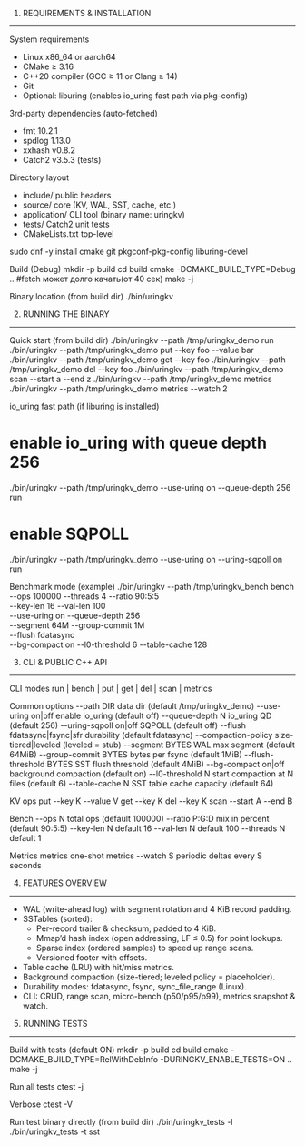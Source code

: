 1) REQUIREMENTS & INSTALLATION
------------------------------

System requirements
- Linux x86_64 or aarch64
- CMake ≥ 3.16
- C++20 compiler (GCC ≥ 11 or Clang ≥ 14)
- Git
- Optional: liburing (enables io_uring fast path via pkg-config)

3rd-party dependencies (auto-fetched)
- fmt 10.2.1
- spdlog 1.13.0
- xxhash v0.8.2
- Catch2 v3.5.3 (tests)

Directory layout
- include/        public headers
- source/         core (KV, WAL, SST, cache, etc.)
- application/    CLI tool (binary name: uringkv)
- tests/          Catch2 unit tests
- CMakeLists.txt  top-level

sudo dnf -y install cmake git pkgconf-pkg-config liburing-devel

Build (Debug)
  mkdir -p build
  cd build
  cmake -DCMAKE_BUILD_TYPE=Debug ..    #fetch может долго качать(от 40 сек)
  make -j

Binary location (from build dir)
  ./bin/uringkv


2) RUNNING THE BINARY
---------------------

Quick start (from build dir)
  ./bin/uringkv --path /tmp/uringkv_demo run
  ./bin/uringkv --path /tmp/uringkv_demo put --key foo --value bar
  ./bin/uringkv --path /tmp/uringkv_demo get --key foo
  ./bin/uringkv --path /tmp/uringkv_demo del --key foo
  ./bin/uringkv --path /tmp/uringkv_demo scan --start a --end z
  ./bin/uringkv --path /tmp/uringkv_demo metrics
  ./bin/uringkv --path /tmp/uringkv_demo metrics --watch 2



io_uring fast path (if liburing is installed)
  # enable io_uring with queue depth 256
  ./bin/uringkv --path /tmp/uringkv_demo --use-uring on --queue-depth 256 run
  # enable SQPOLL
  ./bin/uringkv --path /tmp/uringkv_demo --use-uring on --uring-sqpoll on run

Benchmark mode (example)
  ./bin/uringkv --path /tmp/uringkv_bench bench \
    --ops 100000 --threads 4 --ratio 90:5:5 \
    --key-len 16 --val-len 100 \
    --use-uring on --queue-depth 256 \
    --segment 64M --group-commit 1M \
    --flush fdatasync \
    --bg-compact on --l0-threshold 6 --table-cache 128


3) CLI & PUBLIC C++ API
-----------------------

CLI modes
  run | bench | put | get | del | scan | metrics

Common options
  --path DIR                 data dir (default /tmp/uringkv_demo)
  --use-uring on|off         enable io_uring (default off)
  --queue-depth N            io_uring QD (default 256)
  --uring-sqpoll on|off      SQPOLL (default off)
  --flush fdatasync|fsync|sfr durability (default fdatasync)
  --compaction-policy size-tiered|leveled (leveled = stub)
  --segment BYTES            WAL max segment (default 64MiB)
  --group-commit BYTES       bytes per fsync (default 1MiB)
  --flush-threshold BYTES    SST flush threshold (default 4MiB)
  --bg-compact on|off        background compaction (default on)
  --l0-threshold N           start compaction at N files (default 6)
  --table-cache N            SST table cache capacity (default 64)

KV ops
  put  --key K --value V
  get  --key K
  del  --key K
  scan --start A --end B

Bench
  --ops N            total ops (default 100000)
  --ratio P:G:D      mix in percent (default 90:5:5)
  --key-len N        default 16
  --val-len N        default 100
  --threads N        default 1

Metrics
  metrics            one-shot
  metrics --watch S  periodic deltas every S seconds


4) FEATURES OVERVIEW
--------------------
- WAL (write-ahead log) with segment rotation and 4 KiB record padding.
- SSTables (sorted):
  * Per-record trailer & checksum, padded to 4 KiB.
  * Mmap’d hash index (open addressing, LF ≤ 0.5) for point lookups.
  * Sparse index (ordered samples) to speed up range scans.
  * Versioned footer with offsets.
- Table cache (LRU) with hit/miss metrics.
- Background compaction (size-tiered; leveled policy = placeholder).
- Durability modes: fdatasync, fsync, sync_file_range (Linux).
- CLI: CRUD, range scan, micro-bench (p50/p95/p99), metrics snapshot & watch.


5) RUNNING TESTS
----------------
Build with tests (default ON)
  mkdir -p build
  cd build
  cmake -DCMAKE_BUILD_TYPE=RelWithDebInfo -DURINGKV_ENABLE_TESTS=ON ..
  make -j

Run all tests
  ctest -j

Verbose
  ctest -V

Run test binary directly (from build dir)
  ./bin/uringkv_tests -l
  ./bin/uringkv_tests -t sst



